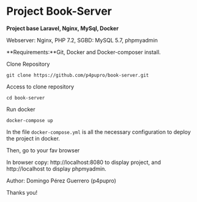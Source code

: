 # Project Book-Server
**Project base Laravel, Nginx, MySql, Docker**

Webserver: Nginx, PHP 7.2, SGBD: MySQL 5.7, phpmyadmin

**Requirements:**Git, Docker and Docker-composer install.

Clone Repository

`git clone https://github.com/p4pupro/book-server.git`

Access to clone repository

`cd book-server`

Run docker

`docker-compose up`

In the file `docker-compose.yml` is all the necessary configuration to deploy the project in docker.

Then, go to your fav browser

In browser copy: http://localhost:8080 to display project, and http://localhost to display phpmyadmin.


Author: Domingo Pérez Guerrero (p4pupro)

Thanks you!
